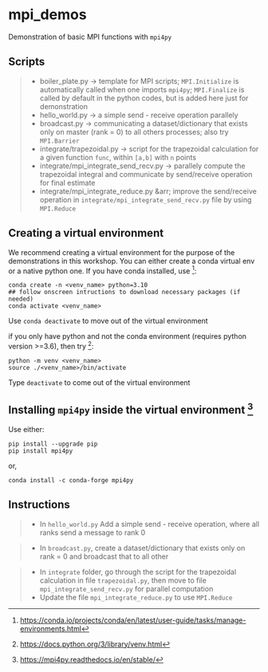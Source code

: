 # mpi_demos
Demonstration of basic MPI functions with `mpi4py`

## Scripts 
> - boiler_plate.py  &rarr; template for MPI scripts; `MPI.Initialize` is automatically called when one imports `mpi4py`; `MPI.Finalize` is called by default in the python codes, but is added here just for demonstration
> - hello_world.py &rarr;  a simple send - receive operation parallely
> - broadcast.py &rarr; communicating a dataset/dictionary that exists only on master (rank = 0) to all others processes; also try `MPI.Barrier`
> - integrate/trapezoidal.py &rarr; script for the trapezoidal calculation for a given function `func`, within `[a,b]` with `n` points 
> - integrate/mpi_integrate_send_recv.py &rarr; parallely compute the trapezoidal integral and communicate by send/receive operation for final estimate
> - integrate/mpi_integrate_reduce.py &arr; improve the send/receive operation in `integrate/mpi_integrate_send_recv.py` file by using `MPI.Reduce`

## Creating a virtual environment
We recommend creating a virtual environment for the purpose of the demonstrations in this workshop. You can either create a conda virtual env or a native python one.
If you have conda installed, use [^conda_venv]:
```
conda create -n <venv_name> python=3.10
## follow onscreen intructions to download necessary packages (if needed)
conda activate <venv_name> 
```
Use `conda deactivate` to move out of the virtual environment

if you only have python and not the conda environment (requires python version >=3.6), then try [^python_venv]: 
```
python -m venv <venv_name>
source ./<venv_name>/bin/activate
```
Type `deactivate` to come out of the virtual environment

## Installing `mpi4py` inside the virtual environment [^mpi4py]
Use either:
```
pip install --upgrade pip
pip install mpi4py
```
or,
```
conda install -c conda-forge mpi4py
```

## Instructions

> - In `hello_world.py` Add a simple send - receive operation, where all ranks send a message to rank 0

> - In `broadcast.py`, create a dataset/dictionary that exists only on rank = 0 and broadcast that to all other

> - In `integrate` folder, go through the script for the trapezoidal calculation in file `trapezoidal.py`, then move to file `mpi_integrate_send_recv.py` for parallel computation
> - Update the file `mpi_integrate_reduce.py` to use `MPI.Reduce`


[^python_venv]: https://docs.python.org/3/library/venv.html
[^conda_venv]: https://conda.io/projects/conda/en/latest/user-guide/tasks/manage-environments.html
[^mpi4py]: https://mpi4py.readthedocs.io/en/stable/
